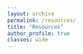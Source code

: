```yaml
---
layout: archive
permalink: /resources/
title: "Resources"
author_profile: true
classes: wide
---
```

